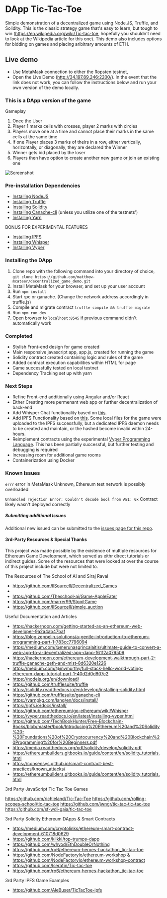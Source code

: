 # DApp Tic-Tac-Toe

Simple demonstration of a decentralized game using Node.JS, Truffle, and Solidity. This is the classic strategy game that's easy to learn, but tough to win (https://en.wikipedia.org/wiki/Tic-tac-toe, hopefully you shouldn't need to look at the Wikipedia article for this one). This demo also includes options for bidding on games and placing aribitrary amounts of ETH.

## Live demo ##
* Use MetaMask connection to either the Ropsten testnet,  
* Open the Live Demo (http://34.197.89.246:2200/). In the event that the link does not work, you can follow the instructions below and run your own version of the demo locally.

### This is a DApp version of the game ###
Gameplay
 1. Once the User
 2. Player 1 marks cells with crosses, player 2 marks with circles
 3. Players move one at a time and cannot place their marks in the same cells at the same time
 4. If one Player places 3 marks of theirs in a row, either vertically, horizontally, or diagonally, they are declared the Winner
 5. Winner gets bid placed by the loser
 6. Players then have option to create another new game or join an existing one

 ![Screenshot](https://github.com/matthew-mcateer/DApp_Tic-Tac-Toe/blob/master/public/img/Screenshot.png)

### Pre-installation Dependencies ###

* [Installing NodeJS](https://nodejs.org/en/download/)
* [Installing Truffle](https://github.com/trufflesuite/truffle)
* [Installing Solidity](https://solidity.readthedocs.io/en/develop/installing-solidity.html)
* [Installing Canache-cli](https://github.com/trufflesuite/ganache-cli) (unless you utilize one of the testnets')
* [Installing Yarn](https://yarnpkg.com/lang/en/docs/install/)

BONUS FOR EXPERIMENTAL FEATURES

* [Installing IPFS](https://ipfs.io/docs/install/)
* [Installing Whisper](https://github.com/ethereum/go-ethereum/wiki/Whisper)
* [Installing Vyper](https://vyper.readthedocs.io/en/latest/installing-vyper.html)

### Installing the DApp ###
1. Clone repo with the following command into your directory of choice, `git clone https://github.com/matthew-mcateer/decentralized_game_demo.git`
2. Install MetaMask for your browser, and set up your user account
3. Run `npm install `
4. Start rpc or ganache. (Change the network address accordingly in truffle.js)
5. Compile and migrate contract `truffle compile && truffle migrate`
6. Run `npm run dev`
7. Open browser to `localhost:8545` if previous command didn't automatically work

### Completed ###
* Stylish Front-end design for game created
* Main responsive javascript app, app.js, created for running the game
* Solidity contract created containing logic and rules of the game
* Added contract execution capabilities within HTML for page
* Game successfully tested on local testnet
* Dependency Tracking set up with yarn

### Next Steps ###
* Refine Front-end additionally using Angular and/or React
* Either Creating more permenant web app or further decentralization of back-end
* Add Whisper Chat functionality based on [this](https://github.com/rodocite/decentralized-react-chat).
* Add IPFS Functionality based on [this](https://www.youtube.com/watch?v=Nv_Teb--1zg&t=3s). Some local files for the game were uploaded to the IPFS successfully, but a dedicated IPFS daemon needs to be created and maintain, or the hashed become invalid within 24-hours.
* Reimplement contracts using the experimental [Vyper Programming Language](https://github.com/ethereum/go-ethereum/wiki/Whisper). This has been partially successful, but further testing and debugging is required
* Increasing room for additional game rooms
* Containerization using Docker

### Known Issues ###
`errr` error in MetaMask
	Unknown, Ethereum test network is possibly overloaded

`Unhandled rejection Error: Couldn't decode bool from ABI: 0x`
	Contract likely wasn't deployed correctly

##### Submitting additional Issues
Additional new issued can be submitted to the [issues page for this repo](https://github.com/matthew-mcateer/DApp_Tic-Tac-Toe/issues).

#### 3rd-Party Resources & Special Thanks ####
This project was made possible by the existence of multiple resources for Ethereum Game Development, which served as eithr direct tutorials or indirect guides. Some of the resources that were looked at over the course of this project include but were not limited to.

The Resources of The School of AI and Siraj Raval
* https://github.com/llSourcell/Decentralized_Games
* 
* https://github.com/Theschool-ai/Game-AppleEater
* https://github.com/marrer99/StopitGame
* https://github.com/llSourcell/simple_auction

Useful Documentation and Articles
* https://hackernoon.com/getting-started-as-an-ethereum-web-developer-9a2a4ab47baf
* https://blog.zeppelin.solutions/a-gentle-introduction-to-ethereum-programming-part-1-783cc7796094
* https://medium.com/@merunasgrincalaitis/ultimate-guide-to-convert-a-web-app-to-a-decentralized-app-dapp-f6112a079509
* https://hackernoon.com/ethereum-development-walkthrough-part-2-truffle-ganache-geth-and-mist-8d6320e1226
* https://medium.com/@mvmurthy/full-stack-hello-world-voting-ethereum-dapp-tutorial-part-1-40d2d0d807c2
* https://nodejs.org/en/download/
* https://github.com/trufflesuite/truffle
* https://solidity.readthedocs.io/en/develop/installing-solidity.html
* https://github.com/trufflesuite/ganache-cli
* https://yarnpkg.com/lang/en/docs/install/
* https://ipfs.io/docs/install/
* https://github.com/ethereum/go-ethereum/wiki/Whisper
* https://vyper.readthedocs.io/en/latest/installing-vyper.html
* https://github.com/TechBookHunter/Free-Blockchain-Books/blob/master/book/Introducing%20Ethereum%20and%20Solidity%20-%20Foundations%20of%20Cryptocurrency%20and%20Blockchain%20Programming%20for%20Beginners.pdf 
* https://media.readthedocs.org/pdf/solidity/develop/solidity.pdf
* https://ethereumbuilders.gitbooks.io/guide/content/en/solidity_tutorials.html
* https://consensys.github.io/smart-contract-best-practices/known_attacks/
* https://ethereumbuilders.gitbooks.io/guide/content/en/solidity_tutorials.html

3rd Party JavaScript Tic Tac Toe Games

https://github.com/richleland/Tic-Tac-Toe
https://github.com/rolling-scopes-school/tic-tac-toe
https://github.com/jwngr/tic-tac-tic-tac-toe
https://github.com/sf-wdi-gaia/tic-tac-toe

3rd Party Solidity Ethereum DApps & Smart Contracts

* https://medium.com/cryptolinks/ethereum-smart-contract-development-610718d0629
* https://github.com/kilkki/top-trumps-dapp
* https://github.com/whvod/EthDoubleOrNothing
* https://github.com/ro6/ethereum-heroes-hackathon_tic-tac-toe
* https://github.com/NodeFactoryIo/ethereum-workshop & https://github.com/NodeFactoryIo/ethereum-workshop-contract
* https://github.com/lserafin/Tic-tac-toe
* https://github.com/ro6/ethereum-heroes-hackathon_tic-tac-toe

3rd Party IPFS Game Examples
* https://github.com/AleBuser/TicTacToe-ipfs
